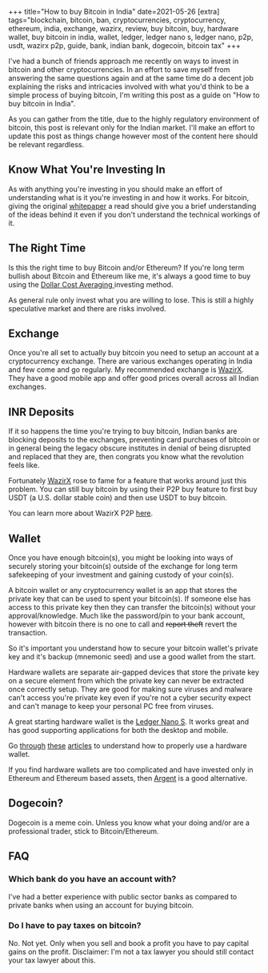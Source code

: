 +++
title="How to buy Bitcoin in India"
date=2021-05-26
[extra]
tags="blockchain, bitcoin, ban, cryptocurrencies, cryptocurrency, ethereum, india, exchange, wazirx, review, buy bitcoin, buy, hardware wallet, buy bitcoin in india, wallet, ledger, ledger nano s, ledger nano, p2p, usdt, wazirx p2p, guide, bank, indian bank, dogecoin, bitcoin tax"
+++

I've had a bunch of friends approach me recently on ways to invest in bitcoin and
other cryptocurrencies.
In an effort to save myself from answering the same questions again and at the same
time do a decent job explaining the risks and intricacies involved with what
you'd think to be a simple process of buying bitcoin, I'm writing this post as a guide on "How to buy bitcoin in India".

As you can gather from the title, due to the highly regulatory environment of bitcoin, this
post is relevant only for the Indian market. I'll make an effort to update this post as
things change however most of the content here should be relevant regardless.

<!-- more -->

<!-- toc -->

## Know What You're Investing In

As with anything you're investing in you should make an effort of understanding
what is it you're investing in and how it works. For bitcoin, giving the original [whitepaper][1]
a read should give you a brief understanding of the ideas behind it even if you don't
understand the technical workings of it.

## The Right Time

Is this the right time to buy Bitcoin and/or Ethereum?
If you're long term bullish about Bitcoin and Ethereum like me, it's always a good time to
buy using the [Dollar Cost Averaging ][2] investing method.

As general rule only invest what you are willing to lose. This is still a highly speculative market and
there are risks involved.

## Exchange

Once you're all set to actually buy bitcoin you need to setup an account at a 
cryptocurrency exchange. There are various exchanges operating in India and few
come and go regularly. My recommended exchange is [WazirX][3]. They have a good
mobile app and offer good prices overall across all Indian exchanges.

## INR Deposits

If it so happens the time you're trying to buy bitcoin, Indian banks are blocking deposits
to the exchanges, preventing card purchases of bitcoin or in general being the legacy 
obscure institutes in denial of being disrupted and replaced that they are, then congrats
you know what the revolution feels like. 

Fortunately [WazirX][3] rose to fame for a feature that works around just this problem.
You can still buy bitcoin by using their P2P buy feature to first buy USDT (a U.S. dollar stable coin)
and then use USDT to buy bitcoin.

You can learn more about WazirX P2P [here][7].

## Wallet

Once you have enough bitcoin(s), you might be looking into ways of securely storing
your bitcoin(s) outside of the exchange for long term safekeeping of your investment and gaining custody
of your coin(s).

A bitcoin wallet or any cryptocurrency wallet is an app that stores the private key
that can be used to spent your bitcoin(s). If someone else has access to this private key
then they can transfer the bitcoin(s) without your approval/knowledge. Much like the password/pin
to your bank account, however with bitcoin there is no one to call and 
~~report theft~~ revert the transaction.

So it's important you understand how to secure your bitcoin wallet's private key
and it's backup (mnemonic seed) and use a good wallet from the start.

Hardware wallets are separate air-gapped devices that store the private key on 
a secure element from which the private key can never be extracted once correctly
setup. They are good for making sure viruses and malware can't access you're private key
even if you're not a cyber security expect and can't manage to keep your personal PC
free from viruses.

A great starting hardware wallet is the [Ledger Nano S][8]. It works great
and has good supporting applications for both the desktop and mobile.

Go [through][4] [these][5] [articles][6] to understand how to properly use a hardware wallet.

If you find hardware wallets are too complicated and have invested only in Ethereum
and Ethereum based assets, then [Argent][9] is a good alternative.

## Dogecoin?

Dogecoin is a meme coin. Unless you know what your doing and/or are a professional
trader, stick to Bitcoin/Ethereum.

## FAQ

### Which bank do you have an account with?
I've had a better experience with public sector banks as compared to private banks
when using an account for buying bitcoin.

### Do I have to pay taxes on bitcoin?
No. Not yet. Only when you sell and book a profit you have to pay capital gains on the profit.
Disclaimer: I'm not a tax lawyer you should still contact your tax lawyer about this.

[1]: https://bitcoin.org/en/bitcoin-paper
[2]: https://www.investopedia.com/terms/d/dollarcostaveraging.asp
[3]: https://wazirx.com/invite/d2vccv2n
[4]: https://support.ledger.com/hc/en-us/articles/360000380313-Manage-your-private-keys-own-your-crypto
[5]: https://support.ledger.com/hc/en-us/articles/360002481534
[6]: https://support.ledger.com/hc/en-us/articles/360005514233
[7]: https://support.wazirx.com/hc/en-us/articles/360007205514-WazirX-P2P-How-it-Works-
[8]: https://www.etherbit.in/products/ledger-nano-s?r=a674d05d
[9]: https://argent.link/mpikXeI2P3
